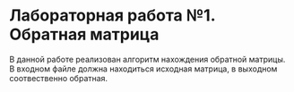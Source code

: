 # Лабораторная работа №1. Обратная матрица
В данной работе реализован алгоритм нахождения обратной матрицы.
В входном файле должна находиться исходная матрица, в выходном соотвественно обратная.
